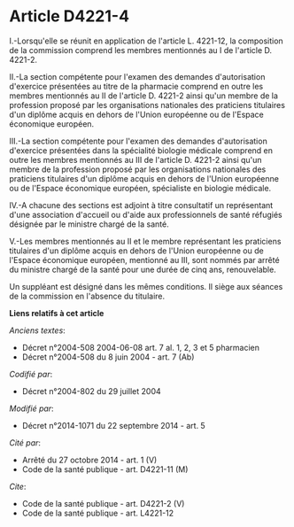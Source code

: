 # Article D4221-4

I.-Lorsqu'elle se réunit en application de l'article L. 4221-12, la composition de la commission comprend les membres
mentionnés au I de l'article D. 4221-2. 

II.-La section compétente pour l'examen des demandes d'autorisation d'exercice présentées au titre de la pharmacie comprend
en outre les membres mentionnés au II de l'article D. 4221-2 ainsi qu'un membre de la profession proposé par les
organisations nationales des praticiens titulaires d'un diplôme acquis en dehors de l'Union européenne ou de l'Espace
économique européen. 

III.-La section compétente pour l'examen des demandes d'autorisation d'exercice présentées dans la spécialité biologie
médicale comprend en outre les membres mentionnés au III de l'article D. 4221-2 ainsi qu'un membre de la profession proposé
par les organisations nationales des praticiens titulaires d'un diplôme acquis en dehors de l'Union européenne ou de l'Espace
économique européen, spécialiste en biologie médicale. 

IV.-A chacune des sections est adjoint à titre consultatif un représentant d'une association d'accueil ou d'aide aux
professionnels de santé réfugiés désignée par le ministre chargé de la santé. 

V.-Les membres mentionnés au II et le membre représentant les praticiens titulaires d'un diplôme acquis en dehors de l'Union
européenne ou de l'Espace économique européen, mentionné au III, sont nommés par arrêté du ministre chargé de la santé pour
une durée de cinq ans, renouvelable. 

Un suppléant est désigné dans les mêmes conditions. Il siège aux séances de la commission en l'absence du titulaire.

**Liens relatifs à cet article**

_Anciens textes_:

  - Décret n°2004-508 2004-06-08 art. 7 al. 1, 2, 3 et 5 pharmacien
  - Décret n°2004-508 du 8 juin 2004 - art. 7 (Ab)

_Codifié par_:

  - Décret n°2004-802 du 29 juillet 2004

_Modifié par_:

  - Décret n°2014-1071 du 22 septembre 2014 - art. 5

_Cité par_:

  - Arrêté du 27 octobre 2014 - art. 1 (V)
  - Code de la santé publique - art. D4221-11 (M)

_Cite_:

  - Code de la santé publique - art. D4221-2 (V)
  - Code de la santé publique - art. L4221-12
